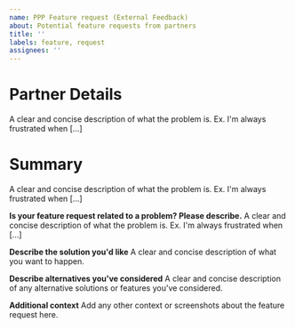 ```yaml
---
name: PPP Feature request (External Feedback)
about: Potential feature requests from partners
title: ''
labels: feature, request
assignees: ''
---
```


# Partner Details
A clear and concise description of what the problem is. Ex. I'm always frustrated when [...]

# Summary
A clear and concise description of what the problem is. Ex. I'm always frustrated when [...]

**Is your feature request related to a problem? Please describe.**
A clear and concise description of what the problem is. Ex. I'm always frustrated when [...]

**Describe the solution you'd like**
A clear and concise description of what you want to happen.

**Describe alternatives you've considered**
A clear and concise description of any alternative solutions or features you've considered.

**Additional context**
Add any other context or screenshots about the feature request here.
